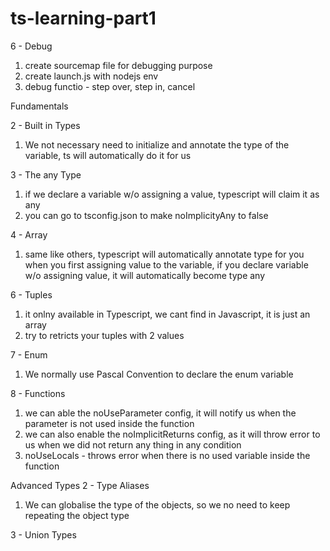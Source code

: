 # ts-learning-part1

6 - Debug

1. create sourcemap file for debugging purpose
2. create launch.js with nodejs env
3. debug functio - step over, step in, cancel

Fundamentals

2 - Built in Types

1.  We not necessary need to initialize and annotate the type of the variable, ts will automatically do it for us

3 - The any Type

1. if we declare a variable w/o assigning a value, typescript will claim it as any
2. you can go to tsconfig.json to make noImplicityAny to false

4 - Array

1. same like others, typescript will automatically annotate type for you when you first assigning value to the variable, if you declare variable w/o assigning value, it will automatically become type any

6 - Tuples

1. it onlny available in Typescript, we cant find in Javascript, it is just an array
2. try to retricts your tuples with 2 values

7 - Enum

1. We normally use Pascal Convention to declare the enum variable

8 - Functions

1. we can able the noUseParameter config, it will notify us when the parameter is not used inside the function
2. we can also enable the noImplicitReturns config, as it will throw error to us when we did not return any thing in any condition
3. noUseLocals - throws error when there is no used variable inside the function

Advanced Types
2 - Type Aliases

1. We can globalise the type of the objects, so we no need to keep repeating the object type

3 - Union Types
